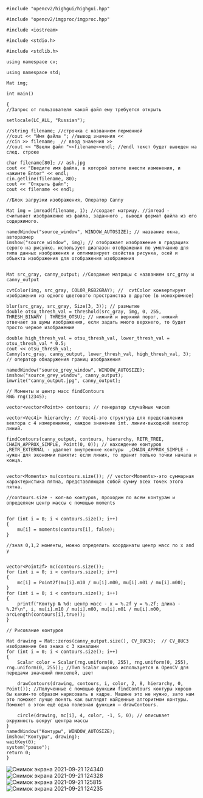 
    #include "opencv2/highgui/highgui.hpp"

    #include "opencv2/imgproc/imgproc.hpp"

    #include <iostream>

	#include <stdio.h>

	#include <stdlib.h>

	using namespace cv;

	using namespace std;

	Mat img;

	int main()

	{
	//Запрос от пользователя какой файл ему требуется открыть
	
	setlocale(LC_ALL, "Russian"); 
	
	//string filename; //строчка с названием перменной 
	//cout << "Имя файла "; //вывод значения <<
	//cin >> filename;  // ввод значения >>
	//cout << "Ввели файл "<<filename<<endl; //endl текст будет выведен на след. строке 
	
	char filename[80]; // ash.jpg
	cout << "Введите имя файла, в которой хотите внести изменения, и нажимте Enter" << endl;
	cin.getline(filename, 80);
	cout << "Открыть файл";
	cout << filename << endl;
	
	//Блок загрузки изображения, Оператор Canny
	
	Mat img = imread(filename, 1); //создает матрицу. //imread -  считывает изображение из файла, заданного , выводя формат файла из его содержимого.
	
	namedWindow("source_window", WINDOW_AUTOSIZE); // название окна, авторазмер
	imshow("source_window", img); // отображает изображение в градациях серого на рисунке. использует диапазон отображения по умолчанию для типа данных изображения и оптимизирует свойства рисунка, осей и объекта изображения для отображения изображения
	
	
	Mat src_gray, canny_output; //Создание матрицы с названием src_gray и canny_output
	
	cvtColor(img, src_gray, COLOR_RGB2GRAY); //  cvtColor конвертирует изображения из одного цветового пространства в другое (в монохромное)
	
	blur(src_gray, src_gray, Size(3, 3)); // размытие
	double otsu_thresh_val = threshold(src_gray, img, 0, 255, THRESH_BINARY | THRESH_OTSU); // нижний и верхний порог, нижний отвечает за шумы изображения, если задать много верхнего, то будет просто черное изображение
	
	double high_thresh_val = otsu_thresh_val, lower_thresh_val = otsu_thresh_val * 0.5;
	cout << otsu_thresh_val;
	Canny(src_gray, canny_output, lower_thresh_val, high_thresh_val, 3); // оператор обнаружения границ изображения
	
	namedWindow("source_grey_window", WINDOW_AUTOSIZE);
	imshow("source_grey_window", canny_output);
	imwrite("canny_output.jpg", canny_output);
	
	// Моменты и центр масс findContours
	RNG rng(12345);
	
	vector<vector<Point>> contours; // генератор случайных чисел
	
	vector<Vec4i> hierarchy; // Vec4i-это структура для представления вектора с 4 измерениями, каждое значение int. линии-выходной вектор линий.
	
	findContours(canny_output, contours, hierarchy, RETR_TREE, CHAIN_APPROX_SIMPLE, Point(0, 0)); // нахождение контуров ,RETR_EXTERNAL - удаляет внутренние контуры  ,CHAIN_APPROX_SIMPLE - нужен для экономии памяти: если линия, то хранит только точки начала и конца.
	
	
	vector<Moments> mu(contours.size()); // vector<Moments>-это суммарная характеристика пятна, представляющая собой сумму всех точек этого пятна.
	
	//contours.size - кол-во контуров, проходим по всем контурам и определяем центр массы с помощью moments
	
	
	for (int i = 0; i < contours.size(); i++)
	{
		mu[i] = moments(contours[i], false);
	}
	
	//зная 0,1,2 моменты, можно определить координаты центр масс по x and y
	
	
	vector<Point2f> mc(contours.size());
	for (int i = 0; i < contours.size(); i++)
	{
		mc[i] = Point2f(mu[i].m10 / mu[i].m00, mu[i].m01 / mu[i].m00);
	}
	for (int i = 0; i < contours.size(); i++)
	{
		printf("Контур № %d: центр масс - x = %.2f y = %.2f; длина - %.2f\n", i, mu[i].m10 / mu[i].m00, mu[i].m01 / mu[i].m00, arcLength(contours[i],true));
	}
	
	// Рисование контуров
	
	Mat drawing = Mat::zeros(canny_output.size(), CV_8UC3);  // CV_8UC3 изображение без знака с 3 каналами
	for (int i = 0; i < contours.size(); i++)
	{
		Scalar color = Scalar(rng.uniform(0, 255), rng.uniform(0, 255), rng.uniform(0, 255)); //Тип Scalar широко используется в OpenCV для передачи значений пикселей, цвет
		
		drawContours(drawing, contours, i, color, 2, 8, hierarchy, 0, Point()); //Полученные с помощью функции findContours контуры хорошо бы каким-то образом нарисовать в кадре. Машине это не нужно, зато нам это поможет лучше понять как выглядят найденные алгоритмом контуры. Поможет в этом ещё одна полезная функция — drawContours.
		
		circle(drawing, mc[i], 4, color, -1, 5, 0); // описывает окружность вокруг центра массы 
	}
	namedWindow("Контуры", WINDOW_AUTOSIZE);
	imshow("Контуры", drawing);
	waitKey(0);
	system("pause");
	return 0;
	}
					    
![Снимок экрана 2021-09-21 124340](https://user-images.githubusercontent.com/67784048/134153469-b91063eb-366b-4b97-9368-9d76b3a816da.png)                         
![Снимок экрана 2021-09-21 124328](https://user-images.githubusercontent.com/67784048/134153551-46720206-e4b8-495f-a575-f9983cba3a37.png)
![Снимок экрана 2021-09-21 125815](https://user-images.githubusercontent.com/67784048/134153727-7d84bca7-441f-42e1-9081-6738f92745bc.png)
![Снимок экрана 2021-09-21 124235](https://user-images.githubusercontent.com/67784048/134153757-bd73d18b-4f32-4883-b624-62ca875fbba0.png)
                                   
                    
 
